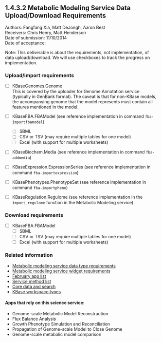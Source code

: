 1.4.3.2 Metabolic Modeling Service Data Upload/Download Requirements
------------------------------------------------------------------------------

Authors: Fangfang Xia, Matt DeJongh, Aaron Best  
Receivers: Chris Henry, Matt Henderson  
Date of submission: 11/10/2014  
Date of acceptance:   

Note: This deliverable is about the requirements, not implementation,
of data upload/download. We will use checkboxes to track the progress
on implementation.

### Upload/import requirements

- [ ] KBaseGenomes.Genome  
      This is covered by the uploader for Genome Annotation service
      (typically in GenBank format). The caveat is that for non-KBase
      models, the accompanying genome that the model represents must
      contain all features mentioned in the model.
	  
- [ ] KBaseFBA.FBAModel (see reference implementation in command `fba-importfbamodel`)
  - [ ] SBML
  - [ ] CSV or TSV (may require multiple tables for one model)
  - [ ] Excel (with support for multiple worksheets)

- [ ] KBaseBiochem.Media (see reference implementation in command `fba-addmedia`)

- [ ] KBaseExpression.ExpressionSeries (see reference implementation in command `fba-importexpression`)

- [ ] KBasePhenotypes.PhenotypeSet (see reference implementation in command `fba-importpheno`)

- [ ] KBaseRegulation.Regulome (see reference implementation in the `import_regulome` function in the Metabolic Modeling service)

### Download requirements

- [ ] KBaseFBA.FBAModel
  - [ ] SBML
  - [ ] CSV or TSV (may require multiple tables for one model)
  - [ ] Excel (with support for multiple worksheets)

### Related information

- [Metabolic modeling service data type requirements](https://github.com/levinas/WBS-Science-Service-Deliverables/blob/master/1.4.3.1-Metabolic-Modeling-Service-Data-Type-Requirements.md)
- [Metabolic modeling service widget requirements](https://github.com/levinas/WBS-Science-Service-Deliverables/blob/master/1.4.3.3-Metabolic-Modeling-Service-Widget-Requirements.md)
- [February app list](https://docs.google.com/spreadsheets/d/1jIyMrAnG1GJP6i0qgFmah9cM51BpcpvC-SAmPaJArM4/edit#gid=0)
- [Service method list](https://docs.google.com/spreadsheets/d/1XeYR-ZFsldHVB7I8yPkP-aGPlzXqY7cU1gTArRXZs78/edit?usp=sharing)
- [Core data and search](https://docs.google.com/spreadsheets/d/1auAfLVc1ogs6SBOIAqCp6GG8gUr19b-gW2VqSBAA7jo/edit#gid=940808100)
- [KBase workspace types](http://narrative.kbase.us/functional-site/#/spec/storage/0)

#### Apps that rely on this science service:

- Genome-scale Metabolic Model Reconstruction
- Flux Balance Analysis
- Growth Phenotype Simulation and Reconciliation
- Propagation of Genome-scale Model to Close Genome
- Genome-scale metabolic model comparison
